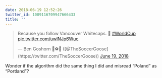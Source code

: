```yaml
---
date: 2018-06-19 12:52:26
twitter_id: 1009116709947666433
title: ''
---
```


<blockquote class="twitter-tweet"><p lang="en" dir="ltr">Because you follow Vancouver Whitecaps. 🤨 <a href="https://twitter.com/hashtag/WorldCup?src=hash&amp;ref_src=twsrc%5Etfw">#WorldCup</a> <a href="https://t.co/uwlNJp6Wuc">pic.twitter.com/uwlNJp6Wuc</a></p>&mdash; Ben Goshorn 🏇⚽️🔰 ([@TheSoccerGoose](https://twitter.com/TheSoccerGoose)) <a href="https://twitter.com/TheSoccerGoose/status/1009100721894064129?ref_src=twsrc%5Etfw">June 19, 2018</a></blockquote>
<script async src="https://platform.twitter.com/widgets.js" charset="utf-8"></script>

Wonder if the algorithm did the same thing I did and misread “Poland” as “Portland”?
